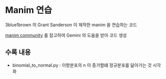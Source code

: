 # Manim 연습

3blue1brown 의 Grant Sanderson 이 제작한 manim 을 연습하는 코드

[manim community](https://docs.manim.community/en/stable/index.html) 를 참고하여 Gemini 의 도움을 받아 코드 생성

## 수록 내용

- binomial_to_normal.py : 이항분포의 n 이 증가할떄 정규분포를 닮아가는 것 시각화